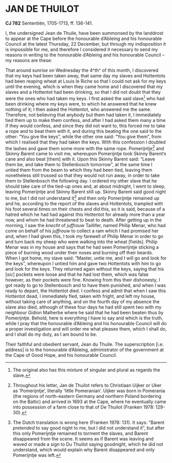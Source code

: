 # JAN DE THUILOT

**CJ 782** Sententiën, 1705-1713, ff. 136-141.

I, the undersigned Jean de Thuile, have been summonsed by the landdrost to appear at the Cape before the honourable d’Ableing and his honourable Council at the latest Thursday, 22 December, but through my indisposition it is impossible for me, and therefore I considered it necessary to send my reasons in writing to the honourable d’Ableing and his honourable Council – my reasons are these:

That around sunrise on Wednesday the 4^th^ of this month, I discovered that my keys had been taken away, that same day my slaves and Hottentots had been reaping wheat at Louis le Riche so that I could not ask for my keys until the evening, which is when they came home and I discovered that my slaves and a Hottentot had been drinking, so that I did not doubt that they were the ones who had taken my keys. I first asked the said slave[^1] who had been drinking where my keys were, to which he answered that he knew nothing of it; I then asked the Hottentot, who answered me the same. Therefore, not believing that anybody but them had taken it, I immediately tied them up to make them confess, and after I had asked them many a time if they would confess, and since they did not want to, this forced me to take a rope and to beat them with it, and during this beating the one said to the other: “You give the keys”, while the other one said: “You give them”, from which I realised that they had taken the keys. With this confession I doubled the lashes and gave them some more with the same rope. Pomerijntje[^2] and Skinny Barent came to visit me, whereupon Pomerijntje took Skinny Barent’s cane and also beat \[them\] with it. Upon this Skinny Barent said: “Leave them be, and take them to Stellenbosch tomorrow”, at the same time I untied them from the beam to which they had been tied, leaving them nonetheless still trussed so that they would not run away, in order to take them to Stellenbosch the following day. I ordered my other slave that he should take care of the tied-up ones and, at about midnight, I went to sleep, leaving Pomerijntje and Skinny Barent still up. Skinny Barent said good night to me, but I did not understand it[^3] and then only Pomerijntje remained up and he, according to the report of the slaves and Hottentots, trampled with his foot several times on their chests and did this, so it is said, because of a hatred which he had had against this Hottentot for already more than a year now, and whom he had threatened to beat to death. After getting up in the morning, I saw the *knecht* of *juffrouw* Taillifer, named Philip Menar, who had come on behalf of his *juffrouw* to collect a ram which I had promised her and, when I had given this, I took my farewell of Philip Menar in order to go and turn back my sheep who were walking into the wheat \[fields\]. Philip Menar was in my house and says that he had seen Pomerijntje sticking a piece of burning wood under their noses and burning off their beards. When I got home, my slave said: “Master, untie me, and I will go and look for the keys”, whereupon I untied him and gave two Hottentots with him to go and look for the keys. They returned again without the keys, saying that his \[*sic*\] pockets were loose and that he had lost them, which was false however, as their pockets were fine. Knowing from this their dishonesty, I got ready to go to Stellenbosch and to have them punished, and when I was ready to depart, the Hottentot died. I confess and admit that when I saw this Hottentot dead, I immediately fled, taken with fright, and left my house, without taking care of anything, and on the fourth day of my absence the slave also died, although of these four days he had still spent two with my neighbour Gidion Malherbe where he said that he had been beaten thus by Pomerijntje. Behold, here is everything I have to say and which is the truth, while I pray that the honourable d’Ableing and his honourable Council will do a proper investigation and will order me what pleases them, which I shall do, and I shall do my duty, as I am bound to be.

Their faithful and obedient servant, Jean du Thuile. The superscription \[i.e. address\] is to the honourable d’Ableing, administrator of the government at the Cape of Good Hope, and his honourable Council.

[^1]: The original also has this mixture of singular and plural as regards the slave.

[^2]: Throughout his letter, Jan de Thuilot refers to Christiaan Uijker or Uker as ‘Pomerijntje’, literally ‘little Pomeranian’. Uijker was born in Pomerania (the regions of north-eastern Germany and northern Poland bordering on the Baltic) and arrived in 1693 at the Cape, where he eventually came into possession of a farm close to that of De Thuilot (Franken 1978: 129-30).

[^3]: The Dutch translation is wrong here (Franken 1978: 131). It says: “Barent *pretended* to say good night to me, but I did not understand it”, but after this only Pomerijntje remained to torment the slaves, and Barent disappeared from the scene. It seems as if Barent was leaving and waved or made a sign to Du Thuilot saying goodnight, which he did not understand, which would explain why Barent disappeared and only Pomerijntje was left.